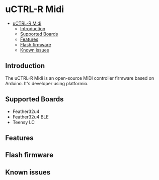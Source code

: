 # uCTRL-R Midi

- [uCTRL-R Midi](#uctrl-r-midi)
  - [Introduction](#introduction)
  - [Supported Boards](#supported-boards)
  - [Features](#features)
  - [Flash firmware](#flash-firmware)
  - [Known issues](#known-issues)

## Introduction

The uCTRL-R Midi is an open-source MIDI controller firmware based on Arduino. It's developer using platformio.

## Supported Boards

- Feather32u4
- Feather32u4 BLE
- Teensy LC

## Features

## Flash firmware

## Known issues

